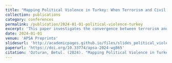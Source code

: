 ```yaml
--- 
title: "Mapping Political Violence in Turkey: When Terrorism and Civil War Converge"
collection: publications
category: conferences
permalink: /publication/2024-01-01-political-violence-turkey
excerpt: 'This paper investigates the convergence between terrorism and civil war in Turkey using merged event datasets and spatial-temporal analysis.'
date: 2024-01-01
venue: 'APSA Preprints'
slidesurl: 'http://academicpages.github.io/files/slides_political_violence_turkey.pdf'
paperurl: 'https://doi.org/10.33774/apsa-2024-wg865'
citation: 'Ozturan, Betul. (2024). "Mapping Political Violence in Turkey: When Terrorism and Civil War Converge." <i>APSA Preprints</i>. https://doi.org/10.33774/apsa-2024-wg865'
---
```

